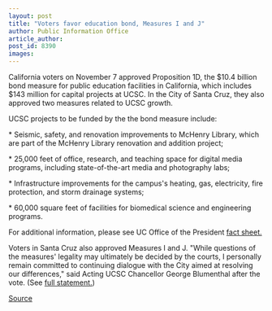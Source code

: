 ```yaml
---
layout: post
title: "Voters favor education bond, Measures I and J"
author: Public Information Office
article_author: 
post_id: 8390
images:
---
```


<a name="content" id="content"></a>
<p>
  California voters on November 7 approved Proposition 1D, the $10.4 billion bond measure for public education facilities in California, which includes $143 million for capital projects at UCSC. In the City of Santa Cruz, they also approved two measures related to UCSC growth.
</p>
<p>
  UCSC projects to be funded by the the bond measure include:
</p>
<p>
  * Seismic, safety, and renovation improvements to McHenry Library, which are part of the McHenry Library renovation and addition project;
</p>
<p>
  * 25,000 feet of office, research, and teaching space for digital media programs, including state-of-the-art media and photography labs;
</p>
<p>
  * Infrastructure improvements for the campus's heating, gas, electricity, fire protection, and storm drainage systems;
</p>
<p>
  * 60,000 square feet of facilities for biomedical science and engineering programs.
</p>
<p>
  For additional information, please see UC Office of the President <a href="http://www.universityofcalifornia.edu/news/prop1d/">fact sheet.</a>
</p>
<p>
  Voters in Santa Cruz also approved Measures I and J. "While questions of the measures' legality may ultimately be decided by the courts, I personally remain committed to continuing dialogue with the City aimed at resolving our differences," said Acting UCSC Chancellor George Blumenthal after the vote. (See <a href="http://press.ucsc.edu/text.asp?pid=974">full statement.</a>)
</p>
<p><a href="http://www1.ucsc.edu/currents/06-07/11-13/election.asp" title="Permalink to election">Source</a></p>
